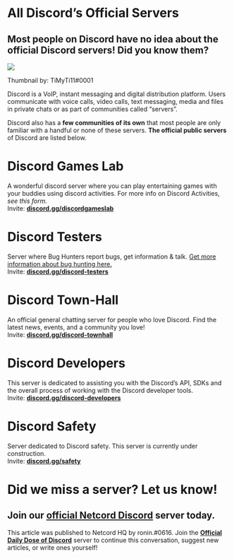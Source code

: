All Discord’s Official Servers
==============================

Most people on Discord have no idea about the official Discord servers! Did you know them?
------------------------------------------------------------------------------------------

![](https://miro.medium.com/max/1400/1*QYAwyOmQWBGDt_FoMf4qqA.png)

Thumbnail by: TiMyTi11#0001

Discord is a VoIP, instant messaging and digital distribution platform. Users communicate with voice calls, video calls, text messaging, media and files in private chats or as part of communities called “servers”.

Discord also has a **few communities of its own** that most people are only familiar with a handful or none of these servers. **The official public servers** of Discord are listed below.

Discord Games Lab
=================

A wonderful discord server where you can play entertaining games with your buddies using discord activities. For more info on Discord Activities, _see this form._  
Invite: [**discord.gg/discordgameslab**](https://discord.gg/discordgameslab)

Discord Testers
===============

Server where Bug Hunters report bugs, get information & talk. [Get more information about bug hunting here.  
](https://support.discord.com/hc/en-us/articles/1500005853841-Bug-Hunters#h_01F2HSYRZVFFM73MCKP3DASAKV)Invite: [**discord.gg/discord-testers**](https://discord.gg/discord-testers)

Discord Town-Hall
=================

An official general chatting server for people who love Discord. Find the latest news, events, and a community you love!  
Invite: [**discord.gg/discord-townhall**](https://discord.gg/discord-townhall)

**Discord Developers**
======================

This server is dedicated to assisting you with the Discord’s API, SDKs and the overall process of working with the Discord developer tools.  
Invite: [**discord.gg/discord-developers**](https://discord.gg/discord-developers)

Discord Safety
==============

Server dedicated to Discord safety. This server is currently under construction.  
Invite: [**discord.gg/safety**](https://discord.gg/safety)

Did we miss a server? Let us know!
==================================

Join our [**official Netcord Discord**](https://discord.gg/JjfYGRJ2NN) server today.
------------------------------------------------------------------------------------

This article was published to Netcord HQ by ronin.#0616. Join the [**Official Daily Dose of Discord**](https://discord.gg/JjfYGRJ2NN) server to continue this conversation, suggest new articles, or write ones yourself!

